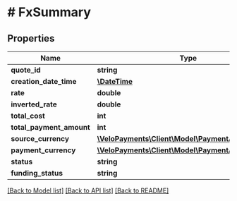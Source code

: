 # # FxSummary

## Properties

Name | Type | Description | Notes
------------ | ------------- | ------------- | -------------
**quote_id** | **string** |  |
**creation_date_time** | [**\DateTime**](\DateTime.md) |  |
**rate** | **double** |  |
**inverted_rate** | **double** |  |
**total_cost** | **int** |  |
**total_payment_amount** | **int** |  |
**source_currency** | [**\VeloPayments\Client\Model\PaymentAuditCurrency**](PaymentAuditCurrency.md) |  | [optional]
**payment_currency** | [**\VeloPayments\Client\Model\PaymentAuditCurrency**](PaymentAuditCurrency.md) |  | [optional]
**status** | **string** |  |
**funding_status** | **string** |  |

[[Back to Model list]](../../README.md#models) [[Back to API list]](../../README.md#endpoints) [[Back to README]](../../README.md)
